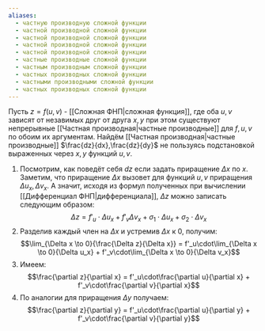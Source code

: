 ```yaml
---
aliases:
  - частную производную сложной функции
  - частной производной сложной функции
  - частной производной сложной функции
  - частной производной сложной функции
  - частной производной сложной функции
  - частные производные сложной функции
  - частным производным сложной функции
  - частных производных сложной функции
  - частными производными сложной функции
  - частных производных сложной функции
---
```

Пусть $z = f(u, v)$ - [[Сложная ФНП|сложная функция]], где оба $u,v$ зависят от незавимых друг от друга $x,y$ при этом существуют непрерывные [[Частная производная|частные производные]] для $f, u, v$ по обоим их аргументам.
Найдём [[Частная производная|частные производные]] $\frac{dz}{dx},\frac{dz}{dy}$ не пользуясь подстановкой выраженных через $x,y$ функций $u, v$.
1. Посмотрим, как поведёт себя $dz$ если задать приращение $\Delta x$ по $x$.
   Заметим, что приращение $\Delta x$ вызовет для функций $u,v$  приращения $\Delta u_x, \Delta v_x$. А значит, исходя из формул полученных при вычислении [[Дифференциал ФНП|дифференциала]], $\Delta z$ можно записать следующим образом:$$\Delta z = f'_u\cdot\Delta u_x + f'_v\Delta v_x + \sigma_1\cdot\Delta u_x +\sigma_2\cdot\Delta v_x $$
2. Разделив каждый член на $\Delta x$ и устремив $\Delta x$ к $0$, получим:$$\lim_{\Delta x \to 0}{\frac{\Delta z}{\Delta x}} = f'_u\cdot\lim_{\Delta x \to 0}{\Delta u_x} + f'_v\cdot\lim_{\Delta x \to 0}{\Delta v_x}$$
3. Имеем:$$\frac{\partial z}{\partial x} = f'_u\cdot\frac{\partial u}{\partial x} + f'_v\cdot\frac{\partial v}{\partial x}$$
4. По аналогии для приращения $\Delta y$ получаем:$$\frac{\partial z}{\partial y} = f'_u\cdot\frac{\partial u}{\partial y} + f'_v\cdot\frac{\partial v}{\partial y}$$